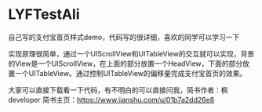 # LYFTestAli
自己写的支付宝首页样式demo，代码写的很详细，喜欢的同学可以学习一下

实现原理很简单，通过一个UIScrollView和UITableView的交互就可以实现，背景的View是一个UIScrollView，在上面的部分放置一个HeadView，下面的部分放置一个UITableView。通过控制UITableView的偏移量完成支付宝首页的效果。

大家可以直接下载看一下代码，有不明白的可以直接问我，简书作者：枫developer
简书主页：https://www.jianshu.com/u/01b7a2dd26e8
